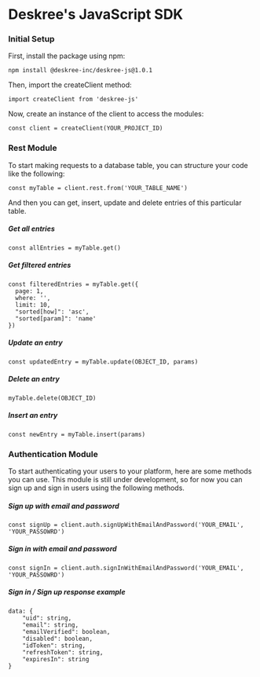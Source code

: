 # Deskree's JavaScript SDK

### Initial Setup

First, install the package using npm:

```
npm install @deskree-inc/deskree-js@1.0.1
```

Then, import the createClient method:

```
import createClient from 'deskree-js'
```

Now, create an instance of the client to access the modules: 

```
const client = createClient(YOUR_PROJECT_ID)
```

### Rest Module

To start making requests to a database table, you can structure your code like the following: 

```
const myTable = client.rest.from('YOUR_TABLE_NAME')
```

And then you can get, insert, update and delete entries of this particular table.

##### Get all entries

```
const allEntries = myTable.get()
```

##### Get filtered entries

```
const filteredEntries = myTable.get({
  page: 1,
  where: '',
  limit: 10,
  "sorted[how]": 'asc',
  "sorted[param]": 'name'
})
```

##### Update an entry

```
const updatedEntry = myTable.update(OBJECT_ID, params)
```

##### Delete an entry

```
myTable.delete(OBJECT_ID)
```

##### Insert an entry

```
const newEntry = myTable.insert(params)
```

### Authentication Module

To start authenticating your users to your platform, here are some methods you can use. This module is still under development, so for now you can sign up and sign in users using the following methods.

##### Sign up with email and password
```
const signUp = client.auth.signUpWithEmailAndPassword('YOUR_EMAIL', 'YOUR_PASSOWRD')
```

##### Sign in with email and password
```
const signIn = client.auth.signInWithEmailAndPassword('YOUR_EMAIL', 'YOUR_PASSOWRD')
```

##### Sign in / Sign up response example

```
data: {
    "uid": string,
    "email": string,
    "emailVerified": boolean,
    "disabled": boolean,
    "idToken": string,
    "refreshToken": string,
    "expiresIn": string
}
```